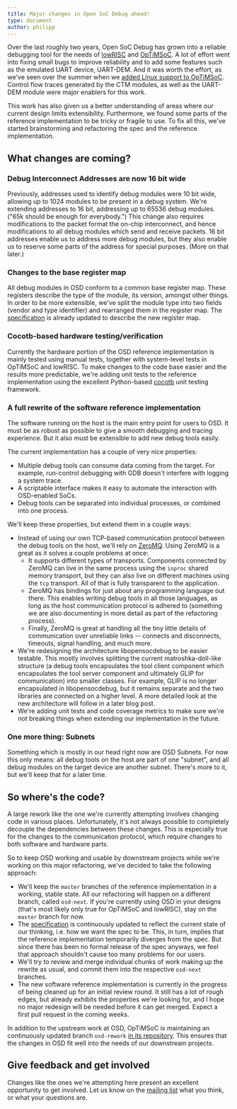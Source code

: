 ```yaml
---
title: Major changes in Open SoC Debug ahead!
type: document
author: philipp
---
```

Over the last roughly two years, Open SoC Debug has grown into a reliable debugging tool for the needs of [lowRISC](https://www.lowrisc.org) and [OpTiMSoC](https://www.optimsoc.org/).
A lot of effort went into fixing small bugs to improve reliability and to add some features such as the emulated UART device, UART-DEM.
And it was worth the effort, as we've seen over the summer when we [added Linux support to OpTiMSoC](https://www.optimsoc.org/blog/2017/09/04/gsoc2917.html).
Control flow traces generated by the CTM modules, as well as the UART-DEM module were major enablers for this work.

This work has also given us a better understanding of areas where our current design limits extensibility.
Furthermore, we found some parts of the reference implementation to be tricky or fragile to use.
To fix all this, we've started brainstorming and refactoring the spec and the reference implementation.

## What changes are coming?

### Debug Interconnect Addresses are now 16 bit wide
Previously, addresses used to identify debug modules were 10 bit wide, allowing up to 1024 modules to be present in a debug system.
We're extending addresses to 16 bit, addressing up to 65536 debug modules. ("65k should be enough for everybody.")
This change also requires modifications to the packet format the on-chip interconnect, and hence modifications to all debug modules which send and receive packets.
16 bit addresses enable us to address more debug modules, but they also enable us to reserve some parts of the address for special purposes. (More on that later.)

### Changes to the base register map
All debug modules in OSD conform to a common base register map.
These registers describe the type of the module, its version, amongst other things.
In order to be more extensible, we've split the module type into two fields (vendor and type identifier) and rearranged them in the register map.
The [specification](https://opensocdebug.readthedocs.io/en/latest/02_spec/04_api.html#debug-module-base-register-map) is already updated to describe the new register map.

### Cocotb-based hardware testing/verification
Currently the hardware portion of the OSD reference implementation is mainly tested using manual tests, together with system-level tests in OpTiMSoC and lowRISC.
To make changes to the code base easier and the results more predictable, we're adding unit tests to the reference implementation using the excellent Python-based [cocotb](http://cocotb.readthedocs.io/en/latest/) unit testing framework.

### A full rewrite of the software reference implementation
The software running on the host is the main entry point for users to OSD.
It must be as robust as possible to give a smooth debugging and tracing experience.
But it also must be extensible to add new debug tools easily.

The current implementation has a couple of very nice properties:

- Multiple debug tools can consume data coming from the target. For example, run-control debugging with GDB doesn't interfere with logging a system trace.
- A scriptable interface makes it easy to automate the interaction with OSD-enabled SoCs.
- Debug tools can be separated into individual processes, or combined into one process.

We'll keep these properties, but extend them in a couple ways:

- Instead of using our own TCP-based communication protocol between the debug tools on the host, we'll rely on [ZeroMQ](http://zeromq.org/).
  Using ZeroMQ is a great as it solves a couple problems at once:
    - It supports different types of transports. Components connected by ZeroMQ can live in the same process using the `inproc` shared memory transport, but they can also live on different machines using the `tcp` transport. All of that is fully transparent to the application.
    - ZeroMQ has bindings for just about any programming language out there. This enables writing debug tools in all those languages, as long as the host communication protocol is adhered to (something we are also documenting in more detail as part of the refactoring process).
    - Finally, ZeroMQ is great at handling all the tiny little details of communication over unreliable links -- connects and disconnects, timeouts, signal handling, and much more.
- We're redesigning the architecture libopensocdebug to be easier testable.
  This mostly involves splitting the current matroshka-doll-like structure (a debug tools encapsulates the tool client component which encapsulates the tool server component and ultimately GLIP for communication) into smaller classes.
  For example, GLIP is no longer encapsulated in libopensocdebug, but it remains separate and the two libraries are connected on a higher level.
  A more detailed look at the new architecture will follow in a later blog post.
- We're adding unit tests and code coverage metrics to make sure we're not breaking things when extending our implementation in the future.

### One more thing: Subnets
Something which is mostly in our head right now are OSD Subnets.
For now this only means: all debug tools on the host are part of one "subnet", and all debug modules on the target device are another subnet. There's more to it, but we'll keep that for a later time.

## So where's the code?
A large rework like the one we're currently attempting involves changing code in various places.
Unfortunately, it's not always possible to completely decouple the dependencies between these changes.
This is especially true for the changes to the communication protocol, which require changes to both software and hardware parts.

So to keep OSD working and usable by downstream projects while we're working on this major refactoring, we've decided to take the following approach:

- We'll keep the `master` branches of the reference implementation in a working, stable state.
  All our refactoring will happen on a different branch, called `osd-next`.
  If you're currently using OSD in your designs (that's most likely only true for OpTiMSoC and lowRISC), stay on the `master` branch for now.
- The [specification](https://opensocdebug.readthedocs.org/) is continuously updated to reflect the current state of our thinking, i.e. how we want the spec to be.
  This, in turn, implies that the reference implementation temporarily diverges from the spec.
  But since there has been no formal release of the spec anyways, we feel that approach shouldn't cause too many problems for our users.
- We'll try to review and merge individual chunks of work making up the rewrite as usual, and commit them into the respective `osd-next` branches.
- The new software reference implementation is currently in the progress of being cleaned up for an initial review round. It still has a lot of rough edges, but already exhibits the properties we're looking for, and I hope no major redesign will be needed before it can get merged. Expect a first pull request in the coming weeks.

In addition to the upstream work at OSD, OpTiMSoC is maintaining an continuously updated branch `osd-rework` [in its repository](https://github.com/optimsoc/optimsoc/tree/osd-rework).
This ensures that the changes in OSD fit well into the needs of our downstream projects.


## Give feedback and get involved
Changes like the ones we're attempting here present an excellent opportunity to get involved.
Let us know on the [mailing list](https://lists.librecores.org/listinfo/opensocdebug) what you think, or what your questions are.
